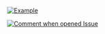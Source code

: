 
[![Example](https://github.com/neobip/shellStack/actions/workflows/test.yml/badge.svg)](https://github.com/neobip/shellStack/actions/workflows/test.yml)

[![Comment when opened Issue](https://github.com/neobip/shellStack/actions/workflows/issue.yml/badge.svg?event=issues)](https://github.com/neobip/shellStack/actions/workflows/issue.yml)